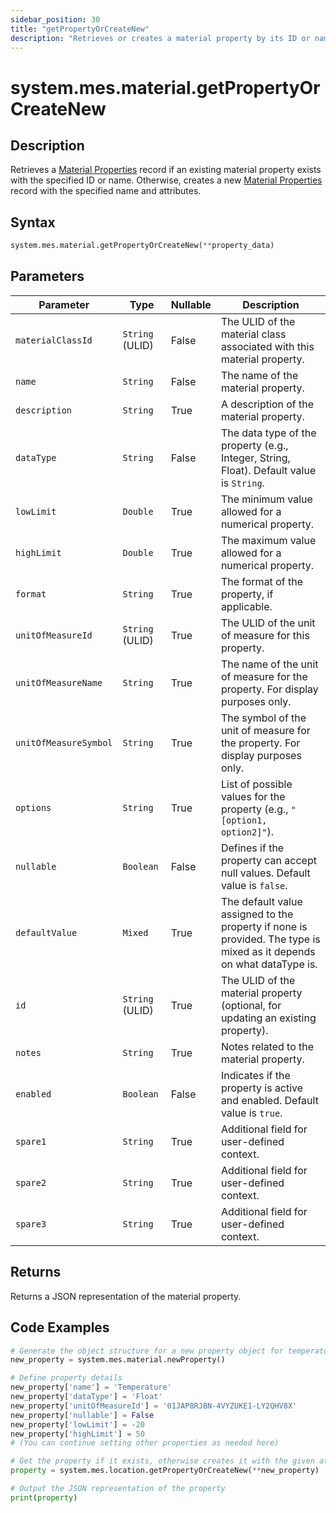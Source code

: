 ```yaml
---
sidebar_position: 30
title: "getPropertyOrCreateNew"
description: "Retrieves or creates a material property by its ID or name depending on if it exists."
---
```


# system.mes.material.getPropertyOrCreateNew

## Description

Retrieves a [Material Properties](../../data-model/material-model/material-property) record if an existing material property exists with the specified ID or name.
Otherwise, creates a new [Material Properties](../../data-model/material-model/material-property) record with the specified name and attributes.

## Syntax

```python
system.mes.material.getPropertyOrCreateNew(**property_data)
```

## Parameters

| Parameter             | Type            | Nullable | Description                                                                                                          |
|-----------------------|-----------------|----------|----------------------------------------------------------------------------------------------------------------------|
| `materialClassId`     | `String` (ULID) | False    | The ULID of the material class associated with this material property.                                               |
| `name`                | `String`        | False    | The name of the material property.                                                                                   |
| `description`         | `String`        | True     | A description of the material property.                                                                              |
| `dataType`            | `String`        | False    | The data type of the property (e.g., Integer, String, Float). Default value is `String`.                             |
| `lowLimit`            | `Double`        | True     | The minimum value allowed for a numerical property.                                                                  |
| `highLimit`           | `Double`        | True     | The maximum value allowed for a numerical property.                                                                  |
| `format`              | `String`        | True     | The format of the property, if applicable.                                                                           |
| `unitOfMeasureId`     | `String` (ULID) | True     | The ULID of the unit of measure for this property.                                                                   |
| `unitOfMeasureName`   | `String`        | True     | The name of the unit of measure for the property. For display purposes only.                                         |
| `unitOfMeasureSymbol` | `String`        | True     | The symbol of the unit of measure for the property. For display purposes only.                                       |
| `options`             | `String`        | True     | List of possible values for the property (e.g., `"[option1, option2]"`).                                             |
| `nullable`            | `Boolean`       | False    | Defines if the property can accept null values. Default value is `false`.                                            |
| `defaultValue`        | `Mixed`         | True     | The default value assigned to the property if none is provided. The type is mixed as it depends on what dataType is. |
| `id`                  | `String` (ULID) | True     | The ULID of the material property (optional, for updating an existing property).                                     |
| `notes`               | `String`        | True     | Notes related to the material property.                                                                              |
| `enabled`             | `Boolean`       | False    | Indicates if the property is active and enabled. Default value is `true`.                                            |
| `spare1`              | `String`        | True     | Additional field for user-defined context.                                                                           |
| `spare2`              | `String`        | True     | Additional field for user-defined context.                                                                           |
| `spare3`              | `String`        | True     | Additional field for user-defined context.                                                                           |

## Returns

Returns a JSON representation of the material property.

## Code Examples

```python
# Generate the object structure for a new property object for temperature
new_property = system.mes.material.newProperty()

# Define property details
new_property['name'] = 'Temperature'
new_property['dataType'] = 'Float'
new_property['unitOfMeasureId'] = '01JAP8RJBN-4VYZUKE1-LY2QHV8X'
new_property['nullable'] = False
new_property['lowLimit'] = -20
new_property['highLimit'] = 50
# (You can continue setting other properties as needed here)

# Get the property if it exists, otherwise creates it with the given attributes
property = system.mes.location.getPropertyOrCreateNew(**new_property)

# Output the JSON representation of the property
print(property)
```
